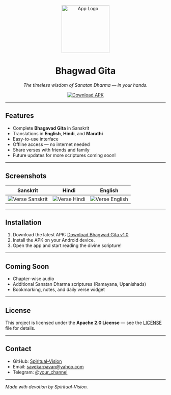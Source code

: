 <p align="center">
  <img src="https://github.com/Spiritual-Vision/Bhagavad-Gita/blob/main/assets/logo.png" width="150" alt="App Logo"/>
</p>

<h1 align="center">Bhagwad Gita</h1>
<p align="center"><em>The timeless wisdom of Sanatan Dharma — in your hands.</em></p>

<p align="center">
  <a href="https://github.com/Spiritual-Vision/Bhagavad-Gita/releases/download/v1.0/Bhagwad_Gita_v1.0.apk">
    <img src="https://img.shields.io/badge/Download-APK-brightgreen?style=for-the-badge&logo=android" alt="Download APK">
  </a>
</p>

---

## Features

- Complete **Bhagavad Gita** in Sanskrit
- Translations in **English**, **Hindi**, and **Marathi**
- Easy-to-use interface
- Offline access — no internet needed
- Share verses with friends and family
- Future updates for more scriptures coming soon!

---

## Screenshots

| Sanskrit | Hindi | English |
|----------|-------|---------|
| ![Verse Sanskrit](https://github.com/Spiritual-Vision/Bhagavad-Gita/blob/main/assets/sanskrit.png) | ![Verse Hindi](https://github.com/Spiritual-Vision/Bhagavad-Gita/blob/main/assets/hindi.png) | ![Verse English](https://github.com/Spiritual-Vision/Bhagavad-Gita/blob/main/assets/english.png) |

---

## Installation

1. Download the latest APK:
   [Download Bhagwad Gita v1.0](https://github.com/Spiritual-Vision/Bhagavad-Gita/releases/download/v1.0/Bhagwad_Gita_v1.0.apk)
2. Install the APK on your Android device.
3. Open the app and start reading the divine scripture!

---

## Coming Soon

- Chapter-wise audio
- Additional Sanatan Dharma scriptures (Ramayana, Upanishads)
- Bookmarking, notes, and daily verse widget

---

## License

This project is licensed under the **Apache 2.0 License** — see the [LICENSE](https://github.com/Spiritual-Vision/Bhagavad-Gita/blob/main/LICENSE) file for details.

---

## Contact

- GitHub: [Spiritual-Vision](https://github.com/Spiritual-Vision)
- Email: [savekarpavan@yahoo.com](mailto:savekarpavan@yahoo.com)
- Telegram: [@your_channel](https://t.me/your_channel)

---

*Made with devotion by Spiritual-Vision.*
